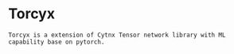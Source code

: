 # Torcyx
    Torcyx is a extension of Cytnx Tensor network library with ML capability base on pytorch. 




